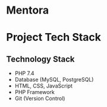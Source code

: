 # Mentora
# Project Tech Stack

## Technology Stack

- PHP 7.4
- Database (MySQL, PostgreSQL)
- HTML, CSS, JavaScript
- PHP Framework 
- Git (Version Control)
